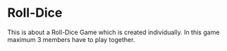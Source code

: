 # Roll-Dice

This is about a Roll-Dice Game which is created individually. In this game maximum 3 members have to play together.
